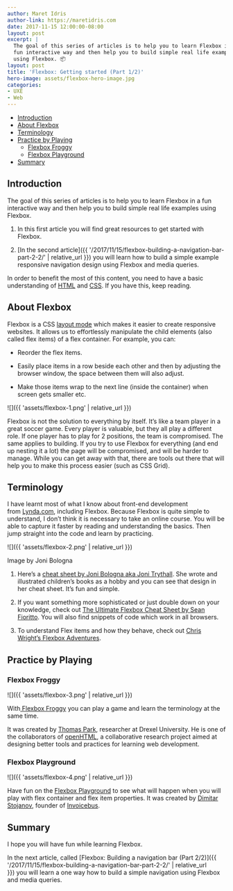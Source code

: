 ```yaml
---
author: Maret Idris
author-link: https://maretidris.com
date: 2017-11-15 12:00:00-08:00
layout: post
excerpt: |
  The goal of this series of articles is to help you to learn Flexbox in a
  fun interactive way and then help you to build simple real life examples
  using Flexbox. 📦
layout: post
title: 'Flexbox: Getting started (Part 1/2)'
hero-image: assets/flexbox-hero-image.jpg
categories:
- UXE
- Web
---
```

<!-- START doctoc generated TOC please keep comment here to allow auto update -->
<!-- DON'T EDIT THIS SECTION, INSTEAD RE-RUN doctoc TO UPDATE -->


- [Introduction](#introduction)
- [About Flexbox](#about-flexbox)
- [Terminology](#terminology)
- [Practice by Playing](#practice-by%C2%A0playing)
  - [Flexbox Froggy](#flexbox-froggy)
  - [Flexbox Playground](#flexbox-playground)
- [Summary](#summary)

<!-- END doctoc generated TOC please keep comment here to allow auto update -->

## Introduction 

The goal of this series of articles is to help you to learn Flexbox in a fun interactive way and then help you to build simple real life examples using Flexbox.

  1. In this first article you will find great resources to get started with Flexbox.

  2. [In the second article]({{ '/2017/11/15/flexbox-building-a-navigation-bar-part-2-2/' | 
  relative_url }}) you will learn how to build a simple example responsive 
  navigation design using Flexbox and media queries.

In order to benefit the most of this content, you need to have a basic understanding of [HTML](https://developer.mozilla.org/en-US/docs/Learn/HTML) and [CSS](https://developer.mozilla.org/en-US/docs/Web/CSS). If you have this, keep reading.

## About Flexbox

Flexbox is a CSS [layout mode](https://developer.mozilla.org/en-US/docs/Web/CSS/Layout_mode) which makes it easier to create responsive websites. It allows us to effortlessly manipulate the child elements (also called flex items) of a flex container. For example, you can:

  * Reorder the flex items.

  * Easily place items in a row beside each other and then by adjusting the browser window, the space between them will also adjust.

  * Make those items wrap to the next line (inside the container) when screen gets smaller etc.

![]({{ 'assets/flexbox-1.png' | relative_url }})

Flexbox is not the solution to everything by itself. It’s like a team player in a great soccer game. Every player is valuable, but they all play a different role. If one player has to play for 2 positions, the team is compromised. The same applies to building. If you try to use Flexbox for everything (and end up nesting it a lot) the page will be compromised, and will be harder to manage. While you can get away with that, there are tools out there that will help you to make this process easier (such as CSS Grid).

## Terminology

I have learnt most of what I know about front-end development from [Lynda.com](https://www.lynda.com/CSS-tutorials/CSS-Flexbox-First-Look/116352-2.html), including Flexbox. Because Flexbox is quite simple to understand, I don’t think it is necessary to take an online course. You will be able to capture it faster by reading and understanding the basics. Then jump straight into the code and learn by practicing.

![]({{ 'assets/flexbox-2.png' | relative_url }})

Image by Joni Bologna

  1. Here’s a [cheat sheet by Joni Bologna aka Joni Trythall](http://jonibologna.com/content/images/flexboxsheet.pdf). She wrote and illustrated children’s books as a hobby and you can see that design in her cheat sheet. It’s fun and simple.

  2. If you want something more sophisticated or just double down on your knowledge, check out [The Ultimate Flexbox Cheat Sheet by Sean Fioritto](http://www.sketchingwithcss.com/samplechapter/cheatsheet.html). You will also find snippets of code which work in all browsers.

  3. To understand Flex items and how they behave, check out [Chris Wright’s Flexbox Adventures](https://chriswrightdesign.com/experiments/flexbox-adventures/#).

## Practice by Playing

### Flexbox Froggy

![]({{ 'assets/flexbox-3.png' | relative_url }})

With[ Flexbox Froggy](http://flexboxfroggy.com/) you can play a game and learn the terminology at the same time.

It was created by [Thomas Park](https://github.com/thomaspark), researcher at Drexel University. He is one of the collaborators of [openHTML](http://openhtml.org/), a collaborative research project aimed at designing better tools and practices for learning web development.

### Flexbox Playground

![]({{ 'assets/flexbox-4.png' | relative_url }})

Have fun on the [Flexbox Playground](https://demos.scotch.io/visual-guide-to-css3-flexbox-flexbox-playground/demos/) to see what will happen when you will play with flex container and flex item properties. It was created by [Dimitar Stojanov](https://twitter.com/justd100), founder of [Invoicebus](https://invoicebus.com/).

## Summary

I hope you will have fun while learning Flexbox.

In the next article, called [Flexbox: Building a navigation bar (Part 2/2)]({{ '/2017/11/15/flexbox-building-a-navigation-bar-part-2-2/' | relative_url }}) you will learn a one way how to build a simple navigation using Flexbox and media queries.